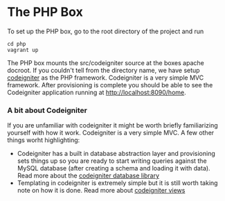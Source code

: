 # The PHP Box
To set up the PHP box, go to the root directory of the project and run

    cd php
    vagrant up

The PHP box mounts the src/codeigniter source at the boxes apache docroot. If you couldn't tell from the directory name, we have setup [codeigniter](http://ellislab.com/codeigniter) as the PHP framework. Codeigniter is a very simple MVC framework. After provisioning is complete you should be able to see the Codeigniter application running at [http://localhost:8090/home](http://localhost:8090/home).
### A bit about Codeigniter
If you are unfamiliar with codeigniter it might be worth briefly familiarizing yourself with how it work. Codeigniter is a very simple MVC. A few other things worht highlighting:

* Codeigniter has a built in database abstraction layer and provisioning sets things up so you are ready to start writing queries against the MySQL database (after creating a schema and loading it with data). Read more about the [codeigniter database library](http://ellislab.com/codeigniter/user-guide/database/examples.html)
* Templating in codeigniter is extremely simple but it is still worth taking note on how it is done. Read more about [codeigniter views](http://ellislab.com/codeigniter/user-guide/general/views.html)
